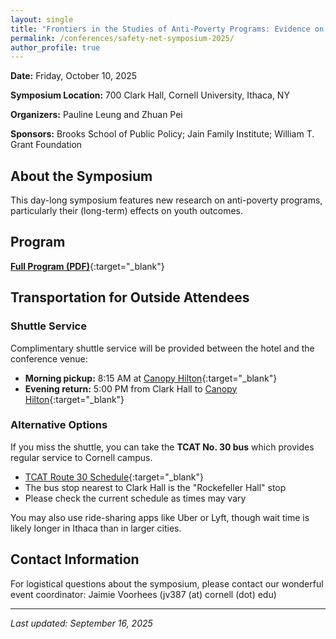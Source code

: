 ```yaml
---
layout: single
title: "Frontiers in the Studies of Anti-Poverty Programs: Evidence on Improving Youth Outcomes and Reducing Inequality"
permalink: /conferences/safety-net-symposium-2025/
author_profile: true
---
```



**Date:** Friday, October 10, 2025  

**Symposium Location:** 700 Clark Hall, Cornell University, Ithaca, NY   

**Organizers:** Pauline Leung and Zhuan Pei  

**Sponsors:** Brooks School of Public Policy; Jain Family Institute; William T. Grant Foundation

## About the Symposium

This day-long symposium features new research on anti-poverty programs, particularly their (long-term) effects on youth outcomes.

## Program

[**Full Program (PDF)**](https://peizhuan.github.io/conference_files/2025_safety_net_symposium_program.pdf){:target="_blank"}

## Transportation for Outside Attendees

### Shuttle Service
Complimentary shuttle service will be provided between the hotel and the conference venue:
- **Morning pickup:** 8:15 AM at [Canopy Hilton](https://www.hilton.com/en/hotels/ithsspy-canopy-ithaca-downtown/){:target="_blank"}
- **Evening return:** 5:00 PM from Clark Hall to [Canopy Hilton](https://www.hilton.com/en/hotels/ithsspy-canopy-ithaca-downtown/){:target="_blank"}

### Alternative Options
If you miss the shuttle, you can take the **TCAT No. 30 bus** which provides regular service to Cornell campus. 
- [TCAT Route 30 Schedule](https://tcatbus.com/wp-content/uploads/30-30W_Fall25.pdf){:target="_blank"}
- The bus stop nearest to Clark Hall is the "Rockefeller Hall" stop
- Please check the current schedule as times may vary

You may also use ride-sharing apps like Uber or Lyft, though wait time is likely longer in Ithaca than in larger cities.  

## Contact Information

For logistical questions about the symposium, please contact our wonderful event coordinator: Jaimie Voorhees (jv387 (at) cornell (dot) edu)

---

*Last updated: September 16, 2025*

